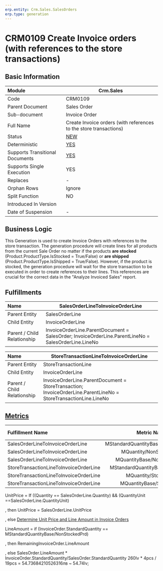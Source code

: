 ```yaml
---
erp.entity: Crm.Sales.SalesOrders
erp.type: generation
---
```


# CRM0109 Create Invoice orders (with references to the store transactions)

## Basic Information

| Module                          | Crm.Sales                                                    |
| :------------------------------ | ------------------------------------------------------------ |
| Code                            | CRM0109                                                      |
| Parent Document                 | Sales Order                                                  |
| Sub-document                    | Invoice Order                                                |
| Full Name                       | Create Invoice orders (with references to the store transactions) |
| Status                          | [NEW](xref:generation-procedures) |
| Deterministic                   | [YES](https://olddocs.erp.net/tech/document-generation-and-transitional-documents-194314241.html) |
| Supports Transitional Documents | [YES](https://olddocs.erp.net/tech/document-generation-and-transitional-documents-194314241.html) |
| Supports Single Execution       | YES                                                          |
| Replaces                        | -                                                            |
| Orphan Rows                     | Ignore                                                       |
| Split Function                  | NO                                                           |
| Introduced In Version           |                                                              |
| Date of Suspension              | -                                                            |

##  Business Logic

This Generation is used to create Invoice Orders with references to the store transaction. 
The generation procedure will create lines for all products from the current Sale Order no matter if the products **are stocked** (Product.ProductType.IsStocked = True/False) or **are shipped** (Product.ProductType.IsShipped = True/False). 
However, if the product is stocked, the generation procedure will wait for the store transaction to be executed in order to create references to their lines.
This references are crucial for the correct data in the "Analyze Invoiced Sales" report.

## Fulfillments

| Name                        | SalesOrderLineToInvoiceOrderLine                             |
| :-------------------------- | ------------------------------------------------------------ |
| Parent Entity               | SalesOrderLine                                               |
| Child Entity                | InvoiceOrderLine                                             |
| Parent / Child Relationship | InvoiceOrderLine.ParentDocument = SalesOrder; InvoiceOrderLine.ParentLineNo = SalesOrderLine.LineNo |


| Name                        | StoreTransactionLineToInvoiceOrderLine                       |
| :-------------------------- | ------------------------------------------------------------ |
| Parent Entity               | StoreTransactionLine                                         |
| Child Entity                | InvoiceOrderLine                                             |
| Parent / Child Relationship | InvoiceOrderLine.ParentDocument = StoreTransaction; InvoiceOrderLine.ParentLineNo = StoreTransactionLine.LineNo |

## [Metrics](../reference/metrics.md)

| Fulfillment Name                       |             Metric Name             |                 Measurement Unit                 | Parent Value                              | Child Value                           | New Record |
| :------------------------------------- | :---------------------------------: | :----------------------------------------------: | :---------------------------------------- | :------------------------------------ | :--------- |
| SalesOrderLineToInvoiceOrderLine       | MStandardQuantityBase/NonStockedPrd |    SalesOrderLine.Product.BaseMeasurementUnit    | SalesOrderLine.StandardQuantityBase       | InvoiceOrderLine.StandardQuantityBase | YES        |
| SalesOrderLineToInvoiceOrderLine       |       MQuantity/NonStockedPrd       |           SalesOrderLine.QuantityUnit            | SalesOrderLine.Quantity                   | InvoiceOrderLine.Quantity             | NO         |
| SalesOrderLineToInvoiceOrderLine       |     MQuantityBase/NonStockedPrd     |    SalesOrderLine.Product.BaseMeasurementUnit    | SalesOrderLine.QuantityBase               | InvoiceOrderLine.QuantityBase         | NO         |
| StoreTransactionLineToInvoiceOrderLine |  MStandardQuantityBase/StockedPrd   | StoreTransactionLine.Product.BaseMeasurementUnit | StoreTransactionLine.StandardQuantityBase | InvoiceOrderLine.StandardQuantityBase | YES        |
| StoreTransactionLineToInvoiceOrderLine |        MQuantity/StockedPrd         |        StoreTransactionLine.QuantityUnit         | StoreTransactionLine.Quantity             | InvoiceOrderLine.Quantity             | NO         |
| StoreTransactionLineToInvoiceOrderLine |      MQuantityBase/StockedPrd       | StoreTransactionLine.Product.BaseMeasurementUnit | StoreTransactionLine.QuantityBase         | InvoiceOrderLine.QuantityBase         | NO         |

UnitPrice = If ((Quantity == SalesOrderLine.Quantity) && (QuantityUnit ==SalesOrderLine.QuantityUnit)

, then UnitPrice = SalesOrderLine.UnitPrice 

, else [Determine Unit Price and Line Amount in Invoice Orders](https://olddocs.erp.net/tech/determine-unit-price-and-line-amount-in-invoice-orders-514588673.html)


LineAmount = if (InvoiceOrder.StandardQuantity == MStandardQuantityBase/NonStockedPrd)

, then RemainingInvoiceOrder.LineAmount

, else SalesOrder.LineAmount * InvoiceOrder.StandardQuantity/SalesOrder.StandardQuantity  260lv * 4pcs / 19pcs = 54.73684210526316лв ~ 54.74lv;
